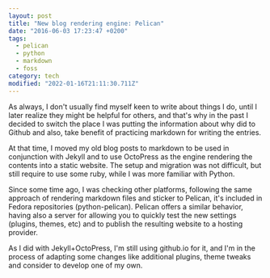 ```yaml
---
layout: post
title: "New blog rendering engine: Pelican"
date: "2016-06-03 17:23:47 +0200"
tags:
  - pelican
  - python
  - markdown
  - foss
category: tech
modified: "2022-01-16T21:11:30.711Z"
---
```


As always, I don't usually find myself keen to write about things I do, until I later realize they might be helpful for others, and that's why in the past I decided to switch the place I was putting the information about why did to Github and also, take benefit of practicing markdown for writing the entries.

At that time, I moved my old blog posts to markdown to be used in conjunction with Jekyll and to use OctoPress as the engine rendering the contents into a static website. The setup and migration was not difficult, but still require to use some ruby, while I was more familiar with Python.

Since some time ago, I was checking other platforms, following the same approach of rendering markdown files and sticker to Pelican, it's included in Fedora
repositories (python-pelican). Pelican offers a similar behavior, having also a server for allowing you to quickly test the new settings (plugins, themes, etc) and to publish the resulting website to a hosting provider.

As I did with Jekyll+OctoPress, I'm still using github.io for it, and I'm in the process of adapting some changes like additional plugins, theme tweaks and consider to develop one of my own.
